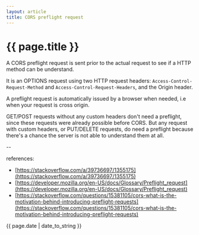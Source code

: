 ```yaml
---
layout: article
title: CORS preflight request
---
```

# {{ page.title }}

A CORS preflight request is sent prior to the actual request to see if a HTTP method can be understand.

It is an OPTIONS request using two HTTP request headers: `Access-Control-Request-Method` and `Access-Control-Request-Headers`, and the Origin header.

A preflight request is automatically issued by a browser when needed, i.e when your request is cross origin.

GET/POST requests without any custom headers don't need a preflight, since these requests were already possible before CORS. But any request with custom headers, or PUT/DELETE requests, do need a preflight because there's a chance the server is not able to understand them at all.

--

references:

* [https://stackoverflow.com/a/39736697/1355175](https://stackoverflow.com/a/39736697/1355175)
* [https://developer.mozilla.org/en-US/docs/Glossary/Preflight_request](https://developer.mozilla.org/en-US/docs/Glossary/Preflight_request)
* [https://stackoverflow.com/questions/15381105/cors-what-is-the-motivation-behind-introducing-preflight-requests](https://stackoverflow.com/questions/15381105/cors-what-is-the-motivation-behind-introducing-preflight-requests)

{{ page.date | date_to_string }}
